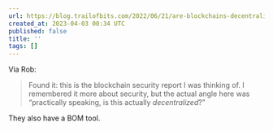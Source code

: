 ```yaml
---
url: https://blog.trailofbits.com/2022/06/21/are-blockchains-decentralized/
created_at: 2023-04-03 00:34 UTC
published: false
title: ''
tags: []
---
```


Via Rob:

> Found it: this is the blockchain security report I was thinking of. I remembered it more about security, but the actual angle here was “practically speaking, is this actually *decentralized*?”

They also have a BOM tool.
